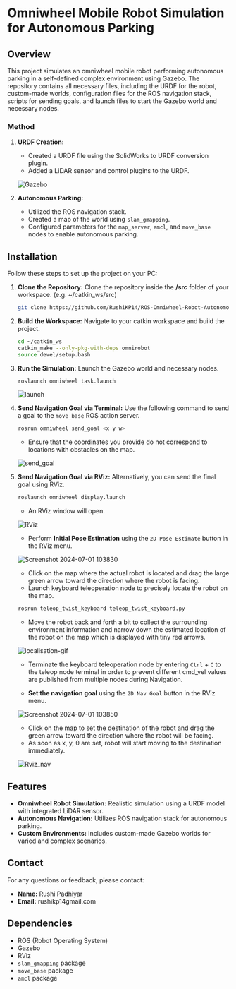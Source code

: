 # Omniwheel Mobile Robot Simulation for Autonomous Parking

## Overview

This project simulates an omniwheel mobile robot performing autonomous parking in a self-defined complex environment using Gazebo. The repository contains all necessary files, including the URDF for the robot, custom-made worlds, configuration files for the ROS navigation stack, scripts for sending goals, and launch files to start the Gazebo world and necessary nodes.

### Method

1. **URDF Creation:** 
   - Created a URDF file using the SolidWorks to URDF conversion plugin.
   - Added a LiDAR sensor and control plugins to the URDF.

   ![Gazebo](https://github.com/RushiKP14/ROS-Omniwheel-Robot-Autonomous-Parking/assets/156124606/59167cee-e64d-424b-8e2a-c0ce48c9a6f1)

3. **Autonomous Parking:**
   - Utilized the ROS navigation stack.
   - Created a map of the world using `slam_gmapping`.
   - Configured parameters for the `map_server`, `amcl`, and `move_base` nodes to enable autonomous parking.

## Installation

Follow these steps to set up the project on your PC:

1. **Clone the Repository:**
	Clone the repository inside the **/src** folder of your workspace. (e.g. ~/catkin_ws/src)
   ```bash
   git clone https://github.com/RushiKP14/ROS-Omniwheel-Robot-Autonomous-Parking.git
   ```
2. **Build the Workspace:**
   Navigate to your catkin workspace and build the project.
   ```bash
   cd ~/catkin_ws
   catkin_make --only-pkg-with-deps omnirobot
   source devel/setup.bash
   ```
3. **Run the Simulation:**
	Launch the Gazebo world and necessary nodes.
	```bash
	roslaunch omniwheel task.launch
	```
	![launch](https://github.com/RushiKP14/ROS-Omniwheel-Robot-Autonomous-Parking/assets/156124606/acc4bc9b-15a9-41e6-9e33-73fd61d26730)
4. **Send Navigation Goal via Terminal:**
	Use the following command to send a goal to the `move_base` ROS action server.
	```bash
	rosrun omniwheel send_goal <x y w>
	```
	- Ensure that the coordinates you provide do not correspond to locations with obstacles on the map.

	![send_goal](https://github.com/RushiKP14/ROS-Omniwheel-Robot-Autonomous-Parking/assets/156124606/08d347fb-2aa0-4975-adba-777420d43008)

5. **Send Navigation Goal via RViz:**
	Alternatively, you can send the final goal using RViz.
	```bash
	roslaunch omniwheel display.launch
	```
	- An RViz window will open.

	![RViz](https://github.com/RushiKP14/ROS-Omniwheel-Robot-Autonomous-Parking/assets/156124606/b5e418a9-438d-4198-9d2e-1dc18e8abcf4)

	- Perform **Initial Pose Estimation** using the `2D Pose Estimate` button in the RViz menu.

	![Screenshot 2024-07-01 103830](https://github.com/RushiKP14/ROS-Omniwheel-Robot-Autonomous-Parking/assets/156124606/a00ab99a-d732-4308-9389-6ec73db3b2d9)

	- Click on the map where the actual robot is located and drag the large green arrow toward the direction where the robot is facing.
 	- Launch keyboard teleoperation node to precisely locate the robot on the map.
	```bash
 	rosrun teleop_twist_keyboard teleop_twist_keyboard.py
 	```
	- Move the robot back and forth a bit to collect the surrounding environment information and narrow down the estimated location of the robot on the map which is displayed with tiny red arrows.

	![localisation-gif](https://github.com/RushiKP14/ROS-Omniwheel-Robot-Autonomous-Parking/assets/156124606/5be56b12-f398-44fe-85ba-5aa128aec5eb)

	- Terminate the keyboard teleoperation node by entering `Ctrl` + `C` to the teleop node terminal in order to prevent different cmd_vel values are published from multiple nodes during Navigation.

	- **Set the navigation goal** using the `2D Nav Goal` button in the RViz menu.

	![Screenshot 2024-07-01 103850](https://github.com/RushiKP14/ROS-Omniwheel-Robot-Autonomous-Parking/assets/156124606/496d30e6-8dde-44c0-b0d3-48446c595ddf)

	- Click on the map to set the destination of the robot and drag the green arrow toward the direction where the robot will be facing.
	- As soon as x, y, θ are set, robot will start moving to the destination immediately.

	![Rviz_nav](https://github.com/RushiKP14/ROS-Omniwheel-Robot-Autonomous-Parking/assets/156124606/6083cb28-7794-4ea6-9477-9a80f7c0b4f2)

## Features

- **Omniwheel Robot Simulation:** Realistic simulation using a URDF model with integrated LiDAR sensor.
- **Autonomous Navigation:** Utilizes ROS navigation stack for autonomous parking.
- **Custom Environments:** Includes custom-made Gazebo worlds for varied and complex scenarios.

## Contact

For any questions or feedback, please contact:

- **Name:** Rushi Padhiyar
- **Email:** rushikp14gmail.com

## Dependencies

- ROS (Robot Operating System)
- Gazebo
- RViz
- `slam_gmapping` package
- `move_base` package
- `amcl` package
